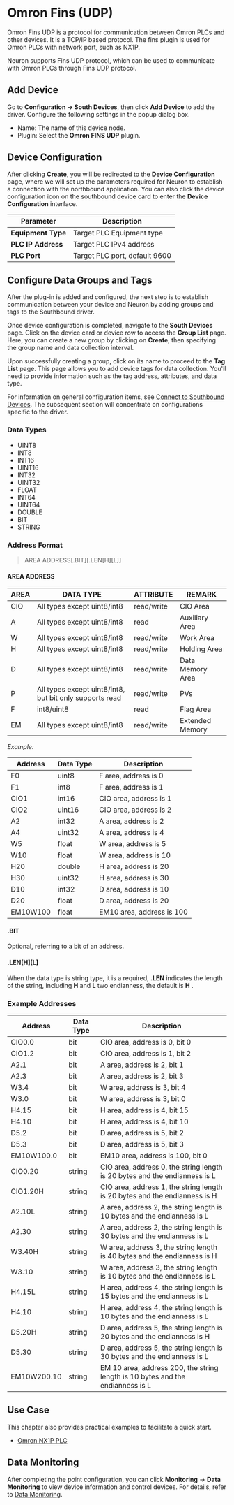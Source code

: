 # Omron Fins (UDP)

Omron Fins UDP is a protocol for communication between Omron PLCs and other devices. It is a TCP/IP based protocol. The fins plugin is used for Omron PLCs with network port, such as NX1P.

Neuron supports Fins UDP protocol, which can be used to communicate with Omron PLCs through Fins UDP protocol.

## Add Device

Go to **Configuration -> South Devices**, then click **Add Device** to add the driver. Configure the following settings in the popup dialog box.

- Name: The name of this device node.
- Plugin: Select the **Omron FINS UDP** plugin.

## Device Configuration

After clicking **Create**, you will be redirected to the **Device Configuration** page, where we will set up the parameters required for Neuron to establish a connection with the northbound application. You can also click the device configuration icon on the southbound device card to enter the **Device Configuration** interface.

| Parameter          | Description                   |
| ------------------ | ----------------------------- |
| **Equipment Type** | Target PLC Equipment type     |
| **PLC IP Address** | Target PLC IPv4 address       |
| **PLC Port**       | Target PLC port, default 9600 |

## Configure Data Groups and Tags

After the plug-in is added and configured, the next step is to establish communication between your device and Neuron by adding groups and tags to the Southbound driver.

Once device configuration is completed, navigate to the **South Devices** page. Click on the device card or device row to access the **Group List** page. Here, you can create a new group by clicking on **Create**, then specifying the group name and data collection interval.

Upon successfully creating a group, click on its name to proceed to the **Tag List** page. This page allows you to add device tags for data collection. You'll need to provide information such as the tag address, attributes, and data type.

For information on general configuration items, see [Connect to Southbound Devices](../south-devices.md). The subsequent section will concentrate on configurations specific to the driver.

### Data Types

* UINT8
* INT8
* INT16
* UINT16
* INT32
* UINT32
* FLOAT
* INT64
* UINT64
* DOUBLE
* BIT
* STRING

### Address Format

> AREA ADDRESS\[.BIT]\[.LEN\[H]\[L]]

#### AREA ADDRESS

| AREA | DATA TYPE                                               | ATTRIBUTE  | REMARK           |
| ---- | ------------------------------------------------------- | ---------- | ---------------- |
| CIO  | All types except uint8/int8                             | read/write | CIO Area         |
| A    | All types except uint8/int8                             | read       | Auxiliary Area   |
| W    | All types except uint8/int8                             | read/write | Work Area        |
| H    | All types except uint8/int8                             | read/write | Holding Area     |
| D    | All types except uint8/int8                             | read/write | Data Memory Area |
| P    | All types except uint8/int8, but bit only supports read | read/write | PVs              |
| F    | int8/uint8                                              | read       | Flag Area        |
| EM   | All types except uint8/int8                             | read/write | Extended Memory  |

*Example:*

| Address  | Data Type | Description               |
| -------- | --------- | ------------------------- |
| F0       | uint8     | F area, address is 0      |
| F1       | int8      | F area, address is 1      |
| CIO1     | int16     | CIO area, address is 1    |
| CIO2     | uint16    | CIO area, address is 2    |
| A2       | int32     | A area, address is 2      |
| A4       | uint32    | A area, address is 4      |
| W5       | float     | W area, address is 5      |
| W10      | float     | W area, address is 10     |
| H20      | double    | H area, address is 20     |
| H30      | uint32    | H area, address is 30     |
| D10      | int32     | D area, address is 10     |
| D20      | float     | D area, address is 20     |
| EM10W100 | float     | EM10 area, address is 100 |

#### .BIT

Optional, referring to a bit of an address.

#### .LEN\[H]\[L]

When the data type is string type, it is a required, **.LEN** indicates the length of the string, including **H** and **L** two endianness, the default is **H** .

### Example Addresses

| Address     | Data Type | Description                                                                    |
| ----------- | --------- | ------------------------------------------------------------------------------ |
| CIO0.0      | bit       | CIO area, address is 0, bit 0                                                  |
| CIO1.2      | bit       | CIO area, address is 1, bit 2                                                  |
| A2.1        | bit       | A area, address is 2, bit 1                                                    |
| A2.3        | bit       | A area, address is 2, bit 3                                                    |
| W3.4        | bit       | W area, address is 3, bit 4                                                    |
| W3.0        | bit       | W area, address is 3, bit 0                                                    |
| H4.15       | bit       | H area, address is 4, bit 15                                                   |
| H4.10       | bit       | H area, address is 4, bit 10                                                   |
| D5.2        | bit       | D area, address is 5, bit 2                                                    |
| D5.3        | bit       | D area, address is 5, bit 3                                                    |
| EM10W100.0  | bit       | EM10 area, address is 100, bit 0                                               |
| CIO0.20     | string    | CIO area, address 0, the string length is 20 bytes and the endianness is L     |
| CIO1.20H    | string    | CIO area, address 1, the string length is 20 bytes and the endianness is H     |
| A2.10L      | string    | A area, address 2, the string length is 10 bytes and the endianness is L       |
| A2.30       | string    | A area, address 2, the string length is 30 bytes and the endianness is L       |
| W3.40H      | string    | W area, address 3, the string length is 40 bytes and the endianness is H       |
| W3.10       | string    | W area, address 3, the string length is 10 bytes and the endianness is L       |
| H4.15L      | string    | H area, address 4, the string length is 15 bytes and the endianness is L       |
| H4.10       | string    | H area, address 4, the string length is 10 bytes and the endianness is L       |
| D5.20H      | string    | D area, address 5, the string length is 20 bytes and the endianness is H       |
| D5.30       | string    | D area, address 5, the string length is 30 bytes and the endianness is L       |
| EM10W200.10 | string    | EM 10 area, address 200, the string length is 10 bytes and the endianness is L |

## Use Case

This chapter also provides practical examples to facilitate a quick start.

- [Omron NX1P PLC](./example/nx1p/nx1p.md)

## Data Monitoring

After completing the point configuration, you can click **Monitoring** -> **Data Monitoring** to view device information and control devices. For details, refer to [Data Monitoring](../../../admin/monitoring.md).